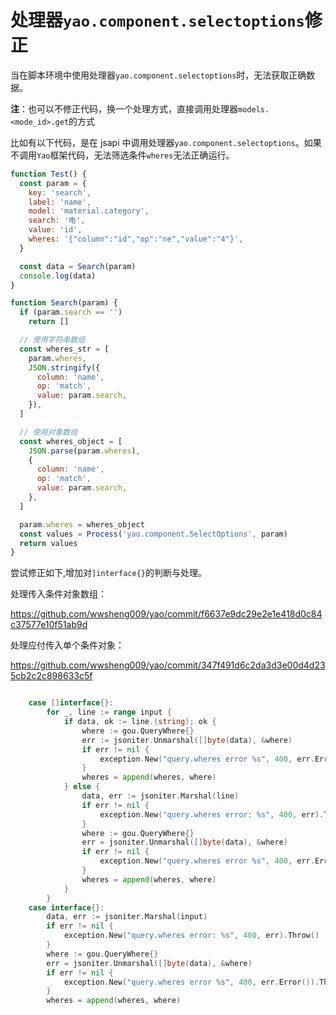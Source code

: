 # 处理器`yao.component.selectoptions`修正

当在脚本环境中使用处理器`yao.component.selectoptions`时，无法获取正确数据。

**注**：也可以不修正代码，换一个处理方式，直接调用处理器`models.<mode_id>.get`的方式

比如有以下代码，是在 jsapi 中调用处理器`yao.component.selectoptions`。如果不调用`Yao`框架代码，无法筛选条件`wheres`无法正确运行。

```js
function Test() {
  const param = {
    key: 'search',
    label: 'name',
    model: 'material.category',
    search: '电',
    value: 'id',
    wheres: '{"column":"id","op":"ne","value":"4"}',
  }

  const data = Search(param)
  console.log(data)
}

function Search(param) {
  if (param.search == '')
    return []

  // 使用字符串数组
  const wheres_str = [
    param.wheres,
    JSON.stringify({
      column: 'name',
      op: 'match',
      value: param.search,
    }),
  ]

  // 使用对象数组
  const wheres_object = [
    JSON.parse(param.wheres),
    {
      column: 'name',
      op: 'match',
      value: param.search,
    },
  ]

  param.wheres = wheres_object
  const values = Process('yao.component.SelectOptions', param)
  return values
}
```

尝试修正如下,增加对`]interface{}`的判断与处理。

处理传入条件对象数组：

https://github.com/wwsheng009/yao/commit/f6637e9dc29e2e1e418d0c84c37577e10f51ab9d

处理应付传入单个条件对象：

https://github.com/wwsheng009/yao/commit/347f491d6c2da3d3e00d4d235cb2c2c898633c5f

```go

	case []interface{}:
		for _, line := range input {
			if data, ok := line.(string); ok {
				where := gou.QueryWhere{}
				err := jsoniter.Unmarshal([]byte(data), &where)
				if err != nil {
					exception.New("query.wheres error %s", 400, err.Error()).Throw()
				}
				wheres = append(wheres, where)
			} else {
				data, err := jsoniter.Marshal(line)
				if err != nil {
					exception.New("query.wheres error: %s", 400, err).Throw()
				}
				where := gou.QueryWhere{}
				err = jsoniter.Unmarshal([]byte(data), &where)
				if err != nil {
					exception.New("query.wheres error %s", 400, err.Error()).Throw()
				}
				wheres = append(wheres, where)
			}
		}
    case interface{}:
		data, err := jsoniter.Marshal(input)
		if err != nil {
			exception.New("query.wheres error: %s", 400, err).Throw()
		}
		where := gou.QueryWhere{}
		err = jsoniter.Unmarshal([]byte(data), &where)
		if err != nil {
			exception.New("query.wheres error %s", 400, err.Error()).Throw()
		}
		wheres = append(wheres, where)
```
